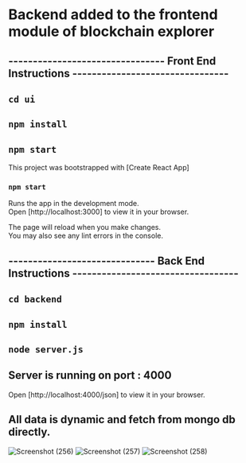 # Backend added to the frontend module of blockchain explorer

<!-------------------------------------------------------------------------------------------->



<!-------------------------------------------------------------------------------------------->

## -------------------------------- Front End Instructions --------------------------------

## `cd ui`

## `npm install`

## `npm start`

This project was bootstrapped with [Create React App]

### `npm start`

Runs the app in the development mode.\
Open [http://localhost:3000] to view it in your browser.

The page will reload when you make changes.\
You may also see any lint errors in the console.

<!-------------------------------------------------------------------------------------------->

## ------------------------------ Back End Instructions ----------------------------------

## `cd backend`

## `npm install`

##  `node server.js`

## Server is running on port : 4000

Open [http://localhost:4000/json] to view it in your browser.



## All data is dynamic and fetch from mongo db directly.

![Screenshot (256)](https://user-images.githubusercontent.com/50754786/228408097-e348f356-16b0-4b61-84a6-178a508e8703.png)
![Screenshot (257)](https://user-images.githubusercontent.com/50754786/228408104-58f53900-d93a-4d66-a62a-66464e5a7ae5.png)
![Screenshot (258)](https://user-images.githubusercontent.com/50754786/228408109-0ff63e8b-bf1d-4649-bafe-cdc482ac4072.png)


